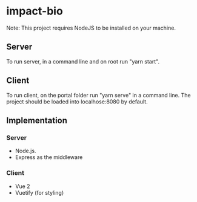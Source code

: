 # impact-bio

Note: This project requires NodeJS to be installed on your machine.

## Server
To run server, in a command line and on root run "yarn start".

## Client
To run client, on the portal folder run "yarn serve" in a command line.
The project should be loaded into localhose:8080 by default.



## Implementation
### Server
  - Node.js. 
  - Express as the middleware
### Client
 - Vue 2
 - Vuetify (for styling)
